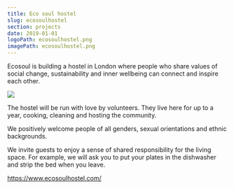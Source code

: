 ```yaml
---
title: Eco soul hostel
slug: ecosoulhostel
section: projects
date: 2019-01-01
logoPath: ecosoulhostel.png
imagePath: ecosoulhostel.png
---
```

Ecosoul is building a hostel in London where people who share values of social change, sustainability and inner wellbeing can connect and inspire each other.

<img src="/images/ecosoulhostel.png">

The hostel will be run with love by volunteers. They live here for up to a year, cooking, cleaning and hosting the community.

We positively welcome people of all genders, sexual orientations and ethnic backgrounds.

We invite guests to enjoy a sense of shared responsibility for the living space. For example, we  will ask you to put your plates in the dishwasher and strip the bed when you leave.

https://www.ecosoulhostel.com/
